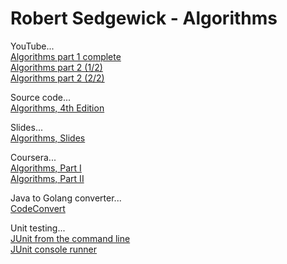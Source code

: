 # Robert Sedgewick - Algorithms

YouTube...  
[Algorithms part 1 complete](https://www.youtube.com/watch?v=9diDWV-fOnE)  
[Algorithms part 2 (1/2)](https://www.youtube.com/watch?v=0qF7tPSQdCg)  
[Algorithms part 2 (2/2)](https://www.youtube.com/watch?v=6TW3JSVEJQE)  

Source code...  
[Algorithms, 4th Edition](https://algs4.cs.princeton.edu/home/)  

Slides...  
[Algorithms, Slides](https://sedgewick.io/courses/algorithms/)  

Coursera...  
[Algorithms, Part I](https://www.coursera.org/learn/algorithms-part1)  
[Algorithms, Part II](https://www.coursera.org/learn/algorithms-part2)   

Java to Golang converter...  
[CodeConvert](https://www.codeconvert.ai/java-to-golang-converter)  

Unit testing...  
[JUnit from the command line](https://www.baeldung.com/junit-run-from-command-line)  
[JUnit console runner](https://repo1.maven.org/maven2/org/junit/platform/junit-platform-console-standalone/1.10.0-M1/junit-platform-console-standalone-1.10.0-M1.jar)  
